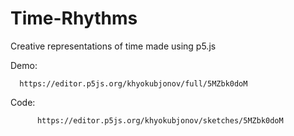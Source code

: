 # Time-Rhythms
Creative representations of time made using p5.js

Demo: 
```
  https://editor.p5js.org/khyokubjonov/full/5MZbk0doM
```
Code:
```
      https://editor.p5js.org/khyokubjonov/sketches/5MZbk0doM
```
